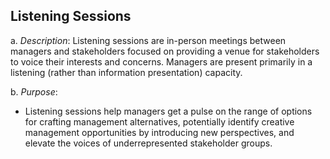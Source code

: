 ## Listening Sessions

a.  *Description*: Listening sessions are in-person meetings between
    managers and stakeholders focused on providing a venue for
    stakeholders to voice their interests and concerns. Managers are
    present primarily in a listening (rather than
    information presentation) capacity.

b.  *Purpose*:

-   Listening sessions help managers get a pulse on the range of options
    for crafting management alternatives, potentially identify creative
    management opportunities by introducing new perspectives, and
    elevate the voices of underrepresented stakeholder groups.